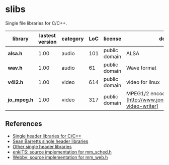 # slibs

Single file libraries for C/C++.

|library | lastest version | category | LoC | license | description
| --------------------- | ---- | -------- | --- | --- | --------------------------------
|**alsa.h** | 1.00 | audio | 101 | public domain | ALSA
|**wav.h** | 1.00 | audio | 61 | public domain | Wave format
|**v4l2.h** | 1.00 | video | 614 | public domain | video for linux
|**jo_mpeg.h** | 1.00 | video | 317 | public domain | MPEG1/2 encoder [http://www.jonolick.com/home/mpeg-video-writer]

## References
- [Single header libraries for C/C++](https://github.com/vurtun/mmx)
- [Sean Barretts single header libraries](https://github.com/nothings/single_file_libs)
- [Other single header libraries](https://github.com/nothings/stb/blob/master/docs/other_libs.md)
- [enkiTS: source implementation for mm_sched.h](https://github.com/dougbinks/enkiTS)
- [Webby: source implementation for mm_web.h](https://github.com/deplinenoise/webby)

